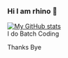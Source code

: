 ### Hi I am rhino :wave:


[![My GitHub stats](https://github-readme-stats.vercel.app/api?username=Emantella)](https://github.com/anuraghazra/github-readme-stats)  
I do Batch Coding  

Thanks Bye
